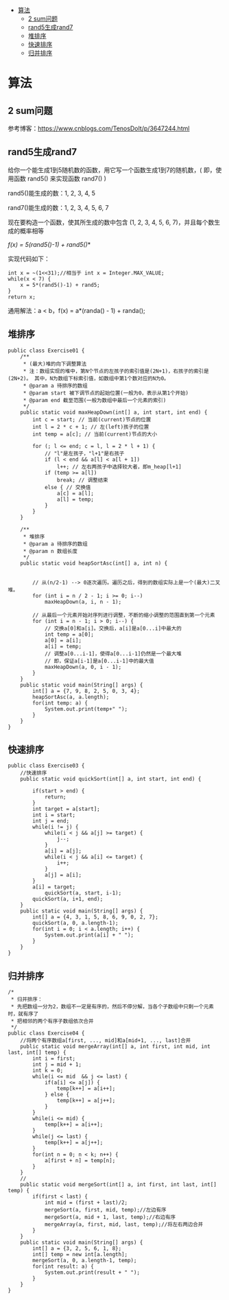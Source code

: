 <!-- MarkdownTOC -->

- [算法](#算法)
    + [2 sum问题](#2-sum问题)
    + [rand5生成rand7](#rand5生成rand7)
    + [堆排序](#堆排序)
    + [快速排序](#快速排序)
    + [归并排序](#归并排序)

<!-- /MarkdownTOC -->

# 算法

## 2 sum问题

参考博客：https://www.cnblogs.com/TenosDoIt/p/3647244.html

## rand5生成rand7

给你一个能生成1到5随机数的函数，用它写一个函数生成1到7的随机数，( 即，使用函数 rand5() 来实现函数 rand7() )

rand5()能生成的数：1, 2, 3, 4, 5

rand7()能生成的数：1, 2, 3, 4, 5, 6, 7

现在要构造一个函数，使其所生成的数中包含 (1, 2, 3, 4, 5, 6, 7)，并且每个数生成的概率相等

**f(x) = 5*(rand5()-1) + rand5()**

实现代码如下：
```
int x = ~(1<<31);//相当于 int x = Integer.MAX_VALUE;
while(x < 7) {
    x = 5*(rand5()-1) + rand5;
}
return x;
```

通用解法：a < b，f(x) = a*(randa() - 1) + randa();

## 堆排序

```
public class Exercise01 {
	/**
	 * (最大)堆的向下调整算法
	 * 注：数组实现的堆中，第N个节点的左孩子的索引值是(2N+1)，右孩子的索引是(2N+2)。 其中，N为数组下标索引值，如数组中第1个数对应的N为0。
	 * @param a 待排序的数组
	 * @param start 被下调节点的起始位置(一般为0，表示从第1个开始)
	 * @param end 截至范围(一般为数组中最后一个元素的索引)
	 */
	public static void maxHeapDown(int[] a, int start, int end) {
		int c = start; // 当前(current)节点的位置
		int l = 2 * c + 1; // 左(left)孩子的位置
		int temp = a[c]; // 当前(current)节点的大小

		for (; l <= end; c = l, l = 2 * l + 1) {
			// "l"是左孩子，"l+1"是右孩子
			if (l < end && a[l] < a[l + 1])
				l++; // 左右两孩子中选择较大者，即m_heap[l+1]
			if (temp >= a[l])
				break; // 调整结束
			else { // 交换值
				a[c] = a[l];
				a[l] = temp;
			}
		}
	}
	
    /**
     * 堆排序
     * @param a 待排序的数组
     * @param n 数组长度
     */
	public static void heapSortAsc(int[] a, int n) {
		

		// 从(n/2-1) --> 0逐次遍历。遍历之后，得到的数组实际上是一个(最大)二叉堆。
		for (int i = n / 2 - 1; i >= 0; i--)
			maxHeapDown(a, i, n - 1);

		// 从最后一个元素开始对序列进行调整，不断的缩小调整的范围直到第一个元素
		for (int i = n - 1; i > 0; i--) {
			// 交换a[0]和a[i]。交换后，a[i]是a[0...i]中最大的
			int temp = a[0];
			a[0] = a[i];
			a[i] = temp;
			// 调整a[0...i-1]，使得a[0...i-1]仍然是一个最大堆
			// 即，保证a[i-1]是a[0...i-1]中的最大值
			maxHeapDown(a, 0, i - 1);
		}
	}
	public static void main(String[] args) {
		int[] a = {7, 9, 8, 2, 5, 0, 3, 4};
		heapSortAsc(a, a.length);
		for(int temp: a) {
			System.out.print(temp+" ");
		}
	}
}
```

## 快速排序

```
public class Exercise03 {
	//快速排序
	public static void quickSort(int[] a, int start, int end) {
		
		if(start > end) {
			return;
		}
		int target = a[start];
		int i = start;
		int j = end;
		while(i != j) {
			while(i < j && a[j] >= target) {
				j--;
			}
			a[i] = a[j];
			while(i < j && a[i] <= target) {
				i++;
			}
			a[j] = a[i];
		}
		a[i] = target;
	        quickSort(a, start, i-1);
		quickSort(a, i+1, end);
	}
	public static void main(String[] args) {
		int[] a = {4, 3, 1, 5, 8, 6, 9, 0, 2, 7};
		quickSort(a, 0, a.length-1);
		for(int i = 0; i < a.length; i++) {
			System.out.print(a[i] + " ");
		}
	}
}
```

## 归并排序

```
/*
 * 归并排序：
 * 先把数组一分为2，数组不一定是有序的，然后不停分解，当各个子数组中只剩一个元素时，就有序了
 * 把相邻的两个有序子数组依次合并
 */
public class Exercise04 {
	//将两个有序数组a[first, ..., mid]和a[mid+1, ..., last]合并
	public static void mergeArray(int[] a, int first, int mid, int last, int[] temp) {
		int i = first;
		int j = mid + 1;
		int k = 0;
		while(i <= mid  && j <= last) {
			if(a[i] <= a[j]) {
				temp[k++] = a[i++];
			} else {
				temp[k++] = a[j++];
			}
		}
		while(i <= mid) {
			temp[k++] = a[i++];
		}
		while(j <= last) {
			temp[k++] = a[j++];
		}
		for(int n = 0; n < k; n++) {
			a[first + n] = temp[n];
		}
	}
	//
	public static void mergeSort(int[] a, int first, int last, int[] temp) {
		if(first < last) {
			int mid = (first + last)/2;
			mergeSort(a, first, mid, temp);//左边有序
			mergeSort(a, mid + 1, last, temp);//右边有序
			mergeArray(a, first, mid, last, temp);//将左右两边合并
		}
	}
	public static void main(String[] args) {
		int[] a = {3, 2, 5, 6, 1, 8};
		int[] temp = new int[a.length];
		mergeSort(a, 0, a.length-1, temp);
		for(int result: a) {
			System.out.print(result + " ");
		}
	}
}
```
